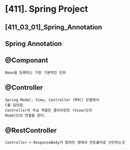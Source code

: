 # [411]. Spring Project
## [411_03_01]_Spring_Annotation


## Spring Annotation

## @Componant
    Bean을 등록하는 가장 기본적인 단위 

## @Controller
    Spring Model, View, Controller (MVC) 모델에서
    C를 담당함.
    Controller의 주요 역할은 클라이언트 (View)단과 
    Model단의 연결을 한다.


## @RestController
    Controller + ResponseBody가 합쳐진 형태의 컨트롤러로 선언하는것